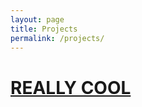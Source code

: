 ```yaml
---
layout: page
title: Projects
permalink: /projects/
---
```



<h1><strong><a href = "https://www.youtube.com/watch?v=dQw4w9WgXcQ" target = "_blank"> REALLY COOL</a></strong></h1>
